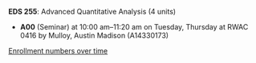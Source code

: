 **EDS 255**: Advanced Quantitative Analysis (4 units)

- **A00** (Seminar) at 10:00 am–11:20 am on Tuesday, Thursday at RWAC 0416 by Mulloy, Austin Madison (A14330173)

[Enrollment numbers over time](./EDS255.tsv)
